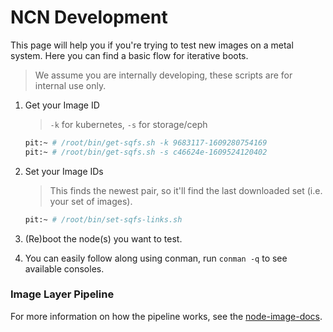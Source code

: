 # NCN Development

This page will help you if you're trying to test new images on a metal system. Here you can
find a basic flow for iterative boots.

> We assume you are internally developing, these scripts are for internal use only.

1. Get your Image ID
    > `-k` for kubernetes, `-s` for storage/ceph

    ```bash
   pit:~ # /root/bin/get-sqfs.sh -k 9683117-1609280754169
   pit:~ # /root/bin/get-sqfs.sh -s c46624e-1609524120402
   ```

2. Set your Image IDs
    > This finds the newest pair, so it'll find the last downloaded set (i.e. your set of images). 
    ```bash
   pit:~ # /root/bin/set-sqfs-links.sh
   ```

3. (Re)boot the node(s) you want to test.

4. You can easily follow along using conman, run `conman -q` to see available consoles.

### Image Layer Pipeline

For more information on how the pipeline works, see the [node-image-docs](https://stash.us.cray.com/projects/CLOUD/repos/node-image-docs/browse).